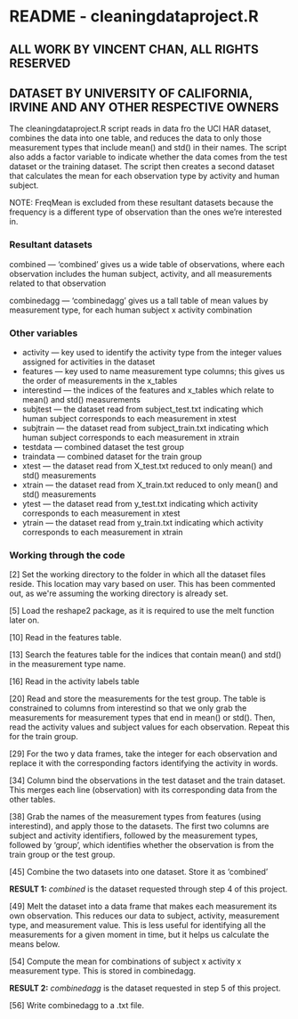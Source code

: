 # README - cleaningdataproject.R

## ALL WORK BY VINCENT CHAN, ALL RIGHTS RESERVED
## DATASET BY UNIVERSITY OF CALIFORNIA, IRVINE AND ANY OTHER RESPECTIVE OWNERS

The cleaningdataproject.R script reads in data fro the UCI HAR dataset, combines the data into one table, and reduces the data to only those measurement types that include mean() and std() in their names. The script also adds a factor variable to indicate whether the data comes from the test dataset or the training dataset. The script then creates a second dataset that calculates the mean for each observation type by activity and human subject.

NOTE: FreqMean is excluded from these resultant datasets because the frequency is a different type of observation than the ones we’re interested in.

### Resultant datasets
combined — ‘combined’ gives us a wide table of observations, where each observation includes the human subject, activity, and all measurements related to that observation

combinedagg — ‘combinedagg’ gives us a tall table of mean values by measurement type, for each human subject x activity combination

### Other variables
* activity — key used to identify the activity type from the integer values assigned for activities in the dataset
* features — key used to name measurement type columns; this gives us the order of measurements in the x_tables
* interestind — the indices of the features and x_tables which relate to mean() and std() measurements
* subjtest — the dataset read from subject_test.txt indicating which human subject corresponds to each measurement in xtest
* subjtrain — the dataset read from subject_train.txt indicating which human subject corresponds to each measurement in xtrain
* testdata — combined dataset the test group
* traindata — combined dataset for the train group 
* xtest — the dataset read from X_test.txt reduced to only mean() and std() measurements
* xtrain — the dataset read from X_train.txt reduced to only mean() and std() measurements
* ytest — the dataset read from y_test.txt indicating which activity corresponds to each measurement in xtest
* ytrain — the dataset read from y_train.txt indicating which activity corresponds to each measurement in xtrain

### Working through the code
[2] Set the working directory to the folder in which all the dataset files reside. This location may vary based on user. This has been commented out, as we're assuming the working directory is already set.

[5] Load the reshape2 package, as it is required to use the melt function later on.

[10] Read in the features table.

[13] Search the features table for the indices that contain mean() and std() in the measurement type name.

[16] Read in the activity labels table

[20] Read and store the measurements for the test group. The table is constrained to columns from interestind so that we only grab the 
measurements for measurement types that end in mean() or std(). Then, read the activity values and subject values for each observation. Repeat this for the train group.

[29] For the two y data frames, take the integer for each observation and replace it with the corresponding factors identifying the activity in words.

[34] Column bind the observations in the test dataset and the train dataset. This merges each line (observation) with its corresponding data from the other tables.

[38] Grab the names of the measurement types from features (using interestind), and apply those to the datasets. The first two columns are subject and activity identifiers, followed by the measurement types, followed by ‘group’, which identifies whether the observation is from the train group or the test group.

[45] Combine the two datasets into one dataset. Store it as ‘combined’

**RESULT 1:** *combined* is the dataset requested through step 4 of this project.

[49] Melt the dataset into a data frame that makes each measurement its own observation. This reduces our data to subject, activity, measurement type, and measurement value. This is less useful for identifying all the measurements for a given moment in time, but it helps us calculate the means below.

[54] Compute the mean for combinations of subject x activity x measurement type. This is stored in combinedagg.

**RESULT 2:** *combinedagg* is the dataset requested in step 5 of this project.

[56] Write combinedagg to a .txt file.
